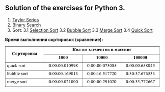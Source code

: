 ## Solution of the exercises for Python 3.

1. [Taylor Series](https://github.com/ZaytsevNS/python_practice/blob/main/taylor_series/taylor.py)
2. [Binary Search](https://github.com/ZaytsevNS/python_practice/blob/main/labs/binary_search.py)
3. Sort:
3.1 [Selection Sort](https://github.com/ZaytsevNS/python_practice/blob/main/labs/selection_sort.py)
3.2 [Bubble Sort](https://github.com/ZaytsevNS/python_practice/blob/main/labs/bubble_sort.py)
3.3 [Merge Sort](https://github.com/ZaytsevNS/python_practice/blob/main/labs/merge_sort.py)
3.4 [Quick Sort](https://github.com/ZaytsevNS/python_practice/blob/main/labs/quick_sort.py)

**Время выполнения сортировок (сравнение):**

![Time](https://github.com/ZaytsevNS/python_practice/blob/main/labs/sort_time.jpg)
